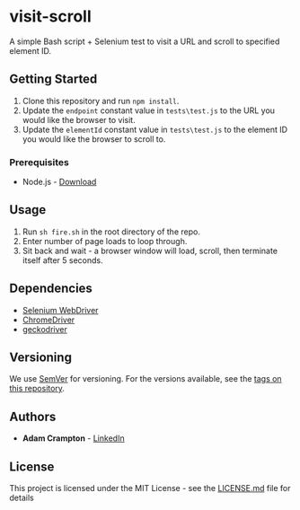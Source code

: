 # visit-scroll
A simple Bash script + Selenium test to visit a URL and scroll to specified element ID.

## Getting Started
1. Clone this repository and run `npm install`.
2. Update the `endpoint` constant value in `tests\test.js` to the URL you would like the browser to visit.
3. Update the `elementId` constant value in `tests\test.js` to the element ID you would like the browser to scroll to.

### Prerequisites
* Node.js - [Download](https://nodejs.org/en/download/)

## Usage
1. Run `sh fire.sh` in the root directory of the repo.
2. Enter number of page loads to loop through.
3. Sit back and wait - a browser window will load, scroll, then terminate itself after 5 seconds.

## Dependencies
* [Selenium WebDriver](https://www.selenium.dev/documentation/webdriver/)
* [ChromeDriver](https://chromedriver.chromium.org/downloads)
* [geckodriver](https://github.com/mozilla/geckodriver)

## Versioning
We use [SemVer](http://semver.org/) for versioning. For the versions available, see the [tags on this repository](https://github.com/adamcrampton/visit-scroll/tags). 

## Authors
* **Adam Crampton** - [LinkedIn](https://www.linkedin.com/in/adam-crampton-b32585181/)

## License
This project is licensed under the MIT License - see the [LICENSE.md](LICENSE.md) file for details
